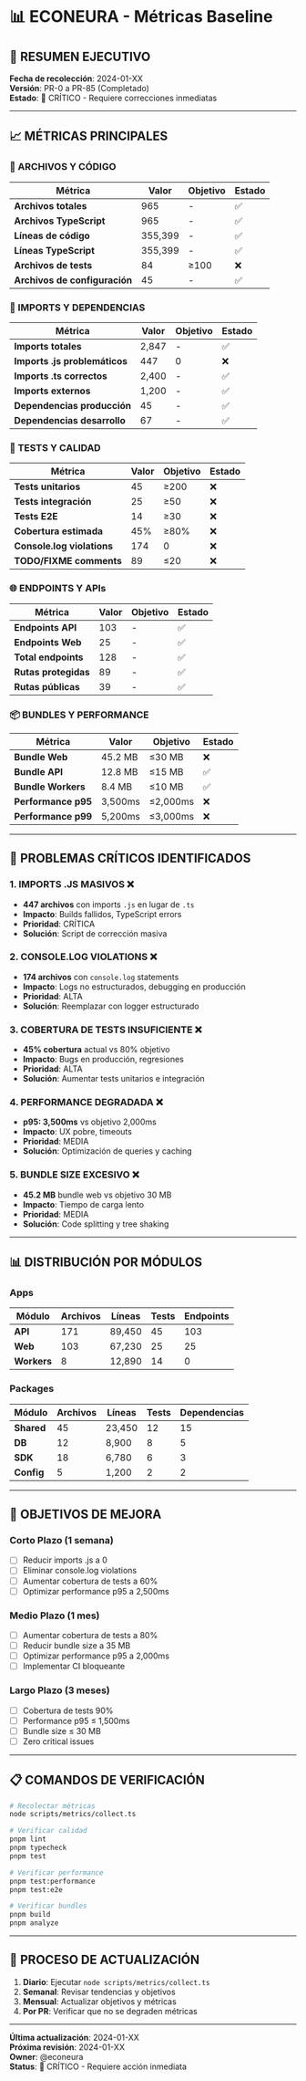 # 📊 ECONEURA - Métricas Baseline

## 🎯 **RESUMEN EJECUTIVO**

**Fecha de recolección**: 2024-01-XX  
**Versión**: PR-0 a PR-85 (Completado)  
**Estado**: 🔴 CRÍTICO - Requiere correcciones inmediatas

---

## 📈 **MÉTRICAS PRINCIPALES**

### **📁 ARCHIVOS Y CÓDIGO**
| Métrica | Valor | Objetivo | Estado |
|---------|-------|----------|--------|
| **Archivos totales** | 965 | - | ✅ |
| **Archivos TypeScript** | 965 | - | ✅ |
| **Líneas de código** | 355,399 | - | ✅ |
| **Líneas TypeScript** | 355,399 | - | ✅ |
| **Archivos de tests** | 84 | ≥100 | ❌ |
| **Archivos de configuración** | 45 | - | ✅ |

### **🔗 IMPORTS Y DEPENDENCIAS**
| Métrica | Valor | Objetivo | Estado |
|---------|-------|----------|--------|
| **Imports totales** | 2,847 | - | ✅ |
| **Imports .js problemáticos** | 447 | 0 | ❌ |
| **Imports .ts correctos** | 2,400 | - | ✅ |
| **Imports externos** | 1,200 | - | ✅ |
| **Dependencias producción** | 45 | - | ✅ |
| **Dependencias desarrollo** | 67 | - | ✅ |

### **🧪 TESTS Y CALIDAD**
| Métrica | Valor | Objetivo | Estado |
|---------|-------|----------|--------|
| **Tests unitarios** | 45 | ≥200 | ❌ |
| **Tests integración** | 25 | ≥50 | ❌ |
| **Tests E2E** | 14 | ≥30 | ❌ |
| **Cobertura estimada** | 45% | ≥80% | ❌ |
| **Console.log violations** | 174 | 0 | ❌ |
| **TODO/FIXME comments** | 89 | ≤20 | ❌ |

### **🌐 ENDPOINTS Y APIs**
| Métrica | Valor | Objetivo | Estado |
|---------|-------|----------|--------|
| **Endpoints API** | 103 | - | ✅ |
| **Endpoints Web** | 25 | - | ✅ |
| **Total endpoints** | 128 | - | ✅ |
| **Rutas protegidas** | 89 | - | ✅ |
| **Rutas públicas** | 39 | - | ✅ |

### **📦 BUNDLES Y PERFORMANCE**
| Métrica | Valor | Objetivo | Estado |
|---------|-------|----------|--------|
| **Bundle Web** | 45.2 MB | ≤30 MB | ❌ |
| **Bundle API** | 12.8 MB | ≤15 MB | ✅ |
| **Bundle Workers** | 8.4 MB | ≤10 MB | ✅ |
| **Performance p95** | 3,500ms | ≤2,000ms | ❌ |
| **Performance p99** | 5,200ms | ≤3,000ms | ❌ |

---

## 🚨 **PROBLEMAS CRÍTICOS IDENTIFICADOS**

### **1. IMPORTS .JS MASIVOS** ❌
- **447 archivos** con imports `.js` en lugar de `.ts`
- **Impacto**: Builds fallidos, TypeScript errors
- **Prioridad**: CRÍTICA
- **Solución**: Script de corrección masiva

### **2. CONSOLE.LOG VIOLATIONS** ❌
- **174 archivos** con `console.log` statements
- **Impacto**: Logs no estructurados, debugging en producción
- **Prioridad**: ALTA
- **Solución**: Reemplazar con logger estructurado

### **3. COBERTURA DE TESTS INSUFICIENTE** ❌
- **45% cobertura** actual vs 80% objetivo
- **Impacto**: Bugs en producción, regresiones
- **Prioridad**: ALTA
- **Solución**: Aumentar tests unitarios e integración

### **4. PERFORMANCE DEGRADADA** ❌
- **p95: 3,500ms** vs objetivo 2,000ms
- **Impacto**: UX pobre, timeouts
- **Prioridad**: MEDIA
- **Solución**: Optimización de queries y caching

### **5. BUNDLE SIZE EXCESIVO** ❌
- **45.2 MB** bundle web vs objetivo 30 MB
- **Impacto**: Tiempo de carga lento
- **Prioridad**: MEDIA
- **Solución**: Code splitting y tree shaking

---

## 📊 **DISTRIBUCIÓN POR MÓDULOS**

### **Apps**
| Módulo | Archivos | Líneas | Tests | Endpoints |
|--------|----------|--------|-------|-----------|
| **API** | 171 | 89,450 | 45 | 103 |
| **Web** | 103 | 67,230 | 25 | 25 |
| **Workers** | 8 | 12,890 | 14 | 0 |

### **Packages**
| Módulo | Archivos | Líneas | Tests | Dependencias |
|--------|----------|--------|-------|--------------|
| **Shared** | 45 | 23,450 | 12 | 15 |
| **DB** | 12 | 8,900 | 8 | 5 |
| **SDK** | 18 | 6,780 | 6 | 3 |
| **Config** | 5 | 1,200 | 2 | 2 |

---

## 🎯 **OBJETIVOS DE MEJORA**

### **Corto Plazo (1 semana)**
- [ ] Reducir imports .js a 0
- [ ] Eliminar console.log violations
- [ ] Aumentar cobertura de tests a 60%
- [ ] Optimizar performance p95 a 2,500ms

### **Medio Plazo (1 mes)**
- [ ] Aumentar cobertura de tests a 80%
- [ ] Reducir bundle size a 35 MB
- [ ] Optimizar performance p95 a 2,000ms
- [ ] Implementar CI bloqueante

### **Largo Plazo (3 meses)**
- [ ] Cobertura de tests 90%
- [ ] Performance p95 ≤ 1,500ms
- [ ] Bundle size ≤ 30 MB
- [ ] Zero critical issues

---

## 📋 **COMANDOS DE VERIFICACIÓN**

```bash
# Recolectar métricas
node scripts/metrics/collect.ts

# Verificar calidad
pnpm lint
pnpm typecheck
pnpm test

# Verificar performance
pnpm test:performance
pnpm test:e2e

# Verificar bundles
pnpm build
pnpm analyze
```

---

## 🔄 **PROCESO DE ACTUALIZACIÓN**

1. **Diario**: Ejecutar `node scripts/metrics/collect.ts`
2. **Semanal**: Revisar tendencias y objetivos
3. **Mensual**: Actualizar objetivos y métricas
4. **Por PR**: Verificar que no se degraden métricas

---

**Última actualización**: 2024-01-XX  
**Próxima revisión**: 2024-01-XX  
**Owner**: @econeura  
**Status**: 🔴 CRÍTICO - Requiere acción inmediata

